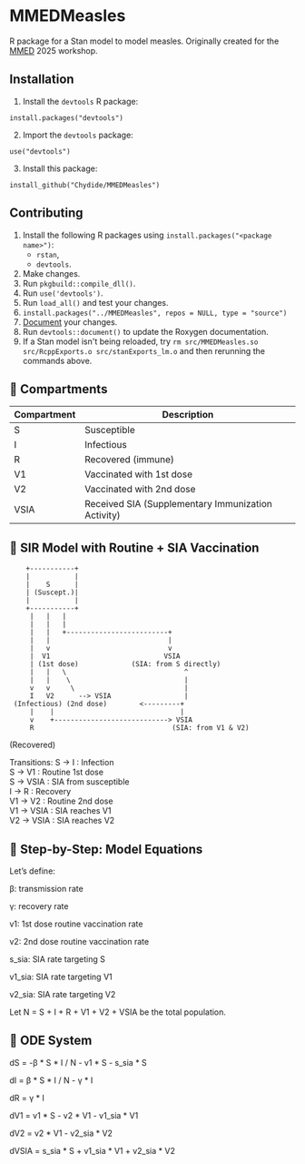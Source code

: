 # MMEDMeasles

R package for a Stan model to model measles. 
Originally created for the [MMED](https://www.ici3d.org/MMED/schedule/) 2025 workshop.

## Installation

1. Install the `devtools` R package:
```
install.packages("devtools")
```
2. Import the `devtools` package:
```
use("devtools")
```
3. Install this package:
```
install_github("Chydide/MMEDMeasles")
```

## Contributing

1. Install the following R packages using `install.packages("<package name>")`:
    - `rstan`,
    - `devtools`.
2. Make changes.
3. Run `pkgbuild::compile_dll()`.
4. Run `use('devtools')`.
5. Run `load_all()` and test your changes.
6. `install.packages("../MMEDMeasles", repos = NULL, type = "source")`
7. [Document](https://r-pkgs.org/man.html) your changes.
8. Run `devtools::document()` to update the Roxygen documentation.
9. If a Stan model isn't being reloaded, try `rm src/MMEDMeasles.so src/RcppExports.o src/stanExports_lm.o` and then rerunning the commands above.


## 🧪 Compartments
| Compartment| Description|
|------------|------------|
|S	         | Susceptible      |
|I	         |Infectious        |
|R	         |Recovered (immune)|
|V1	         |Vaccinated with 1st dose|
|V2	         |Vaccinated with 2nd dose|
|VSIA	       |Received SIA (Supplementary Immunization Activity)|



## 🦠 SIR Model with Routine + SIA Vaccination

        +-----------+
        |           |
        |    S      |
        | (Suscept.)|
        |           |
        +-----------+
         |   |   |
         |   |   |
         |   |   +-------------------------+
         |   |                             |
         |   v                             v
         |  V1                            VSIA
         | (1st dose)             (SIA: from S directly)
         |   |   \                             ^
         |   |    \                            |
         v   v     \                           |
         I   V2      --> VSIA                  |
     (Infectious) (2nd dose)        <---------+
         |    |                               |
         v    +----------------------------> VSIA
         R                                  (SIA: from V1 & V2)
   (Recovered)

Transitions:
S  → I      : Infection  
S  → V1     : Routine 1st dose  
S  → VSIA   : SIA from susceptible  
I  → R      : Recovery  
V1 → V2     : Routine 2nd dose  
V1 → VSIA   : SIA reaches V1  
V2 → VSIA   : SIA reaches V2



## 📘 Step-by-Step: Model Equations
Let’s define:

β: transmission rate

γ: recovery rate

v1: 1st dose routine vaccination rate

v2: 2nd dose routine vaccination rate

s_sia: SIA rate targeting S

v1_sia: SIA rate targeting V1

v2_sia: SIA rate targeting V2

Let N = S + I + R + V1 + V2 + VSIA be the total population.


## 🧮 ODE System

dS     = -β * S * I / N - v1 * S - s_sia * S

dI     =  β * S * I / N - γ * I

dR     =  γ * I

dV1    =  v1 * S - v2 * V1 - v1_sia * V1

dV2    =  v2 * V1 - v2_sia * V2

dVSIA  =  s_sia * S + v1_sia * V1 + v2_sia * V2
